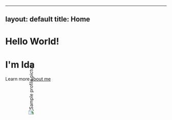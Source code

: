 <!--<meta http-equiv="refresh" content="0;url=https://idaneinhardt.github.io/pages/home.html">-->


---
layout: default
title: Home
---

<div class="content-block">
    <h1>Hello World!</h1>
    <h1>I'm Ida</h1>
</div>

<div class="content-block">
    <p>Learn more <a href="about.html">about me</a></p>
    <img src="{{ url_for('static', filename='images/idaAndDavid.jpg') }}" alt="Sample profile picture" class="profile-picture" style="transform:rotate(-90deg);">
</div>

